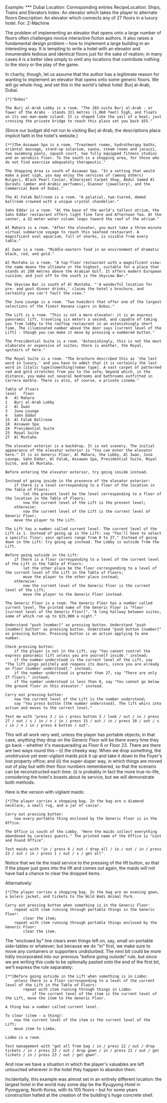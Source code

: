 Example: *** Dubai
Location: Corresponding entries
RecipeLocation: Ships, Trains and Elevators
Index: An elevator which takes the player to alternate floors
Description: An elevator which connects any of 27 floors in a luxury hotel.
For: Z-Machine

  
The problem of implementing an elevator that opens onto a large number of floors often challenges novice interactive fiction authors. It also raises a fundamental design problem – how to implement a large building in an interesting way. It is tempting to write a hotel with an elevator and innumerable tedious and identical floors just for the sake of realism; in many cases it is a better idea simply to omit any locations that contribute nothing to the story or the play of the game.

  
In charity, though, let us assume that the author has a legitimate reason for wanting to implement an elevator that opens onto some generic floors. We will go whole-hog, and set this in the world's tallest hotel: Burj al-Arab, Dubai.

  

``` inform7
{*}"Dubai"

The Burj al-Arab Lobby is a room. "The 202-suite Burj al-Arab - or Tower of the Arabs - stands 321 metres (1,060 feet) high, and floats on its own man-made island. It is shaped like the sail of a boat; just crossing the private bridge to reach this place set you back $55."
```

  
(Since our budget did not run to visiting Burj al-Arab, the descriptions place implicit faith in the hotel's website.)

  

``` inform7
{**}The Assawan Spa is a room. "Treatment rooms, hydrotherapy baths, oriental massage, stand-up solarium, sauna, steam rooms and jacuzzi, two swimming pools, squash court, two fully equipped fitness studios and an aerobics floor. To the south is a shopping area, for those who do not find exercise adequately therapeutic."

The Shopping Area is south of Assawan Spa. "In a setting that would make a poet sigh, you may enjoy the services of (among others) Bulgari, Black Pearl Caviar, Albarajeel Carpet Shop, Abdul Samed Al Qurashi (amber and Arabic perfumes), Dianoor (jewellery), and the Commercial Bank of Dubai."

The Al Falak Ballroom is a room. "A palatial, two-tiered, domed ballroom crowned with a unique crystal chandelier."

Sahn Eddar is a room. "At the base of the world's tallest atrium, the Sahn Eddar restaurant offers light fine fare and Afternoon Tea. At the center, a 32-meter water column leaps toward the roof of the atrium."

Al Mahara is a room. "After the elevator, you must take a three-minute virtual submarine voyage to reach this seafood restaurant. A magnificent oval aquarium, full of sharks, is visible from every table."

Al Iwan is a room. "Middle-eastern food in an environment of dramatic black, red, and gold."

Al Muntaha is a room. "A top-floor restaurant with a magnificent view: the name means the ultimate or the highest, suitable for a place that stands at 200 metres above the Arabian Gulf. It offers modern European cuisine; and just off to the south is the Skyview Bar."

The Skyview Bar is south of Al Muntaha. "'A wonderful location for pre- and post dinner drinks,' claims the hotel's brochure, and certainly you can't fault the view."

The Juna Lounge is a room. "Two humidors that offer one of the largest selections of the finest Havana cigars in Dubai."

The Lift is a room. "This is not a mere elevator: it is an express panoramic lift, traveling six meters a second, and capable of taking you from lobby to the rooftop restaurant in an astonishingly short time. The illuminated number above the door says [current level of the Lift] - though you can make it move by pressing a numbered button."

The Presidential Suite is a room. "Astonishingly, this is not the most elaborate or expensive of suites; there is another, the Royal, upstairs of here."

The Royal Suite is a room. "The brochure described this as 'the last word in luxury,' and you have to admit that it is certainly the last word in [italic type]something[roman type]. A vast carpet of patterned red and gold stretches from you to the sofa; beyond which, in the distance, you make out several bedrooms and bathrooms outfitted in Carrera marble. There is also, of course, a private cinema."

Table of Floors
level	floor
0	Al Mahara
1	Burj al-Arab Lobby
2	Al Iwan
3	Juna Lounge
4	Sahn Eddar
15	Al Falak Ballroom
18	Assawan Spa
24	Presidential Suite
25 	Royal Suite
27	Al Muntaha

The elevator exterior is a backdrop. It is not scenery. The initial appearance of the elevator exterior is "You can enter the elevator here." It is in Generic Floor, Al Mahara, the Lobby, Al Iwan, Juna Lounge, Sahn Eddar, Al Falak, Assawan Spa, Presidential Suite, Royal Suite, and Al Muntaha.

Before entering the elevator exterior, try going inside instead.

Instead of going inside in the presence of the elevator exterior:
	if there is a level corresponding to a floor of the location in the Table of Floors:
		let the present level be the level corresponding to a floor of the location in the Table of Floors;
		now the current level of the Lift is the present level;
	otherwise:
		now the current level of the Lift is the current level of Generic Floor;
	move the player to the Lift.

The Lift has a number called current level. The current level of the Lift is 1. Instead of going up in the Lift: say "You'll have to select a specific floor; your options range from 0 to 27." Instead of going down in the Lift: try going up instead. The Lobby is outside from the Lift.

Before going outside in the Lift:
	if there is a floor corresponding to a level of the current level of the Lift in the Table of Floors:
		let the other place be the floor corresponding to a level of the current level of the Lift in the Table of Floors;
		move the player to the other place instead;
	otherwise:
		now the current level of the Generic Floor is the current level of the Lift;
		move the player to the Generic Floor instead.

The Generic Floor is a room. The Generic Floor has a number called current level. The printed name of the Generic Floor is "Floor [current level of the Generic Floor]". "A long hallway between suites, some of which run up to $15,000 a night."

Understand "push [number]" as pressing button. Understand "push [number] button" as pressing button. Understand "push button [number]" as pressing button. Pressing button is an action applying to one number.

Check pressing button:
	if the player is not in the Lift, say "You cannot control the express panoramic lift unless you are yourself inside." instead;
	if the number understood is the current level of the Lift, say "The lift pings politely and reopens its doors, since you are already on floor [number understood]." instead;
	if the number understood is greater than 27, say "There are only 27 floors." instead;
	if the number understood is less than 0, say "You cannot go below the ground floor in this elevator." instead.

Carry out pressing button:
	now the current level of the Lift is the number understood;
	say "You press button [the number understood]. The lift whirs into action and moves to the correct level."

Test me with "press 3 / in / press button 3 / look / out / in / press 27 / out / s / in / n / in / press 15 / out / in / press 18 / out / s / in / n / in / press 4 button / out".
```

  
This will all work very well, unless the player has portable objects; in that case, anything they drop on the Generic Floor will be there every time they go back – whether it's masquerading as Floor 6 or Floor 23. There are there are two ways round this – (i) the cheeky way. When we drop something, the unobtrusive yet ever-vigilant maids pick it up and take it down to the Foyer's lost property office; and (ii) the super-duper way, in which things are moved out of play but with their floor numbers remembered, so that the scenario can be reconstructed each time. (i) is probably in fact the more true-to-life, considering the hotel's boasts about its service, but we will demonstrate both methods.

  
Here is the version with vigilant maids:

  

``` inform7
{*}The player carries a shopping bag. In the bag are a diamond necklace, a small rug, and a jar of caviar.

Carry out pressing button:
	now every portable thing enclosed by the Generic Floor is in the Office.

The Office is south of the Lobby. "Here the maids collect everything abandoned by careless guests." The printed name of the Office is "Lost and Found Office".

Test maids with "in / press 6 / out / drop all / in / out / in / press 23 / out / in / press 1 / out / s / get all".
```

  
Notice that we tie the maid service to the pressing of the lift button, so that if the player just goes into the lift and comes out again, the maids will not have had a chance to clear the dropped items.

  
Alternatively:

  

``` inform7
{*}The player carries a shopping bag. In the bag are an evening gown, a bolero jacket, and tickets to the Wild Wadi Animal Park.

Carry out pressing button when something is in the Generic Floor:
	repeat with item running through portable things in the Generic Floor:
		clear the item;
	repeat with item running through portable things enclosed by the Generic Floor:
		clear the item.
```

  
The "enclosed by" line clears even things left on, say, small un-portable side-tables or whatever; but because we do "in" first, we make sure to move any containers or supporters undisturbed. The next bit could be more tidily incorporated into our previous "before going outside" rule, but since we are writing this code to be optionally pasted onto the end of the first bit, we'll express the rule separately:

  

``` inform7
{**}Before going outside in the Lift when something is in Limbo:
	unless there is a floor corresponding to a level of the current level of the Lift in the Table of Floors:
		repeat with item running through things in Limbo:
			if the current level of the item is the current level of the Lift, move the item to the Generic Floor.

A thing has a number called current level.

To clear (item - a thing):
	now the current level of the item is the current level of the Lift;
	move item to Limbo.

Limbo is a room.

Test management with "get all from bag / in / press 22 / out / drop tickets / in / press 23 / out / drop gown / in / press 22 / out / get tickets / in / press 23 / out / get gown".
```

  
And now we have a situation in which the player's valuables are left untouched wherever in the hotel they happen to abandon them.

  
Incidentally, this example was almost set in an entirely different location: the largest hotel in the world may some day be the Ryugyong Hotel in Pyongyang, North Korea, with its 105 floors – but for some years construction halted at the creation of the building's huge concrete shell.

